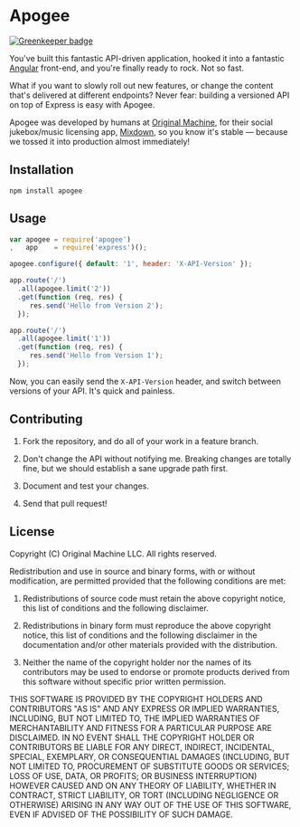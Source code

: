 # Apogee

[![Greenkeeper badge](https://badges.greenkeeper.io/nicholaswyoung/apogee.svg)](https://greenkeeper.io/)

You've built this fantastic API-driven application, hooked it into a fantastic [Angular](http://angularjs.org) front-end, and you're finally ready to rock. Not so fast.

What if you want to slowly roll out new features, or change the content that's delivered at different endpoints? Never fear: building a versioned API on top of Express is easy with Apogee.

Apogee was developed by humans at [Original Machine](http://originalmachine.com), for their social jukebox/music licensing app, [Mixdown](http://mixdown.co), so you know it's stable &mdash; because we tossed it into production almost immediately!

## Installation

```
npm install apogee
```

## Usage

```javascript
var apogee = require('apogee')
,   app    = require('express')();

apogee.configure({ default: '1', header: 'X-API-Version' });

app.route('/')
  .all(apogee.limit('2'))
  .get(function (req, res) {
     res.send('Hello from Version 2');  
  });

app.route('/')
  .all(apogee.limit('1'))
  .get(function (req, res) {
     res.send('Hello from Version 1');  
  });
```

Now, you can easily send the ```X-API-Version``` header, and switch between versions of your API. It's quick and painless.

## Contributing

1. Fork the repository, and do all of your work in a feature branch.

2. Don't change the API without notifying me. Breaking changes are totally fine, but we should establish a sane upgrade path first.

3. Document and test your changes.

4. Send that pull request!

## License

Copyright (C) Original Machine LLC.
All rights reserved.

Redistribution and use in source and binary forms, with or without modification, are permitted provided that the following conditions are met:

1. Redistributions of source code must retain the above copyright notice, this list of conditions and the following disclaimer.

2. Redistributions in binary form must reproduce the above copyright notice, this list of conditions and the following disclaimer in the documentation and/or other materials provided with the distribution.

3. Neither the name of the copyright holder nor the names of its contributors may be used to endorse or promote products derived from this software without specific prior written permission.

THIS SOFTWARE IS PROVIDED BY THE COPYRIGHT HOLDERS AND CONTRIBUTORS "AS IS" AND ANY EXPRESS OR IMPLIED WARRANTIES, INCLUDING, BUT NOT LIMITED TO, THE IMPLIED WARRANTIES OF MERCHANTABILITY AND FITNESS FOR A PARTICULAR PURPOSE ARE DISCLAIMED. IN NO EVENT SHALL THE COPYRIGHT HOLDER OR CONTRIBUTORS BE LIABLE FOR ANY DIRECT, INDIRECT, INCIDENTAL, SPECIAL, EXEMPLARY, OR CONSEQUENTIAL DAMAGES (INCLUDING, BUT NOT LIMITED TO, PROCUREMENT OF SUBSTITUTE GOODS OR SERVICES; LOSS OF USE, DATA, OR PROFITS; OR BUSINESS INTERRUPTION) HOWEVER CAUSED AND ON ANY THEORY OF LIABILITY, WHETHER IN CONTRACT, STRICT LIABILITY, OR TORT (INCLUDING NEGLIGENCE OR OTHERWISE) ARISING IN ANY WAY OUT OF THE USE OF THIS SOFTWARE, EVEN IF ADVISED OF THE POSSIBILITY OF SUCH DAMAGE.
